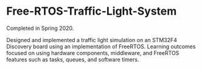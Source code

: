 # Free-RTOS-Traffic-Light-System

Completed in Spring 2020.

Designed and implemented a traffic light simulation on an STM32F4 Discovery board using an implementation of FreeRTOS. Learning outcomes focused on using hardware components, middleware, and FreeRTOS features such as tasks, queues, and software timers.

